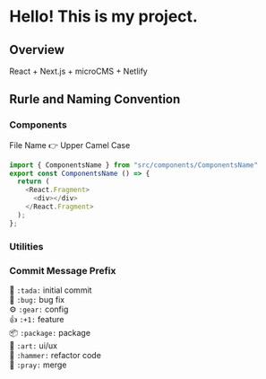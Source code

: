 # Hello! This is my project.

## Overview

React + Next.js + microCMS + Netlify

## Rurle and Naming Convention

### Components

File Name 👉 Upper Camel Case

```JavaScript
import { ComponentsName } from "src/components/ComponentsName"
export const ComponentsName () => {
  return (
    <React.Fragment>
      <div></div>
    </React.Fragment>
  );
};
```

### Utilities

### Commit Message Prefix

🎉 `:tada:` initial commit
<br />
🐛 `:bug:` bug fix
<br />
⚙️ `:gear:` config
<br />
👍 `:+1:` feature
<br />
📦 `:package:` package
<br />
🎨 `:art:` ui/ux
<br />
🔨 `:hammer:` refactor code
<br />
🙏 `:pray:` merge
